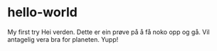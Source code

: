# hello-world
My first try
Hei verden. Dette er ein prøve på å få noko opp og gå. Vil antagelig vera bra for planeten.
Yupp!
